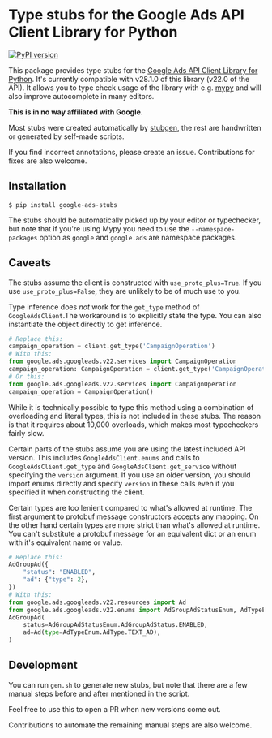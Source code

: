 # Type stubs for the Google Ads API Client Library for Python

[![PyPI version](https://badge.fury.io/py/google-ads-stubs.svg)](https://badge.fury.io/py/google-ads-stubs)

This package provides type stubs for the [Google Ads API Client Library for Python](https://github.com/googleads/google-ads-python). 
It's currently compatible with v28.1.0 of this library (v22.0 of the API). It allows you to type check usage of the library with e.g. [mypy](http://mypy-lang.org/) and will also improve autocomplete in many editors.

**This is in no way affiliated with Google.**

Most stubs were created automatically by [stubgen](https://mypy.readthedocs.io/en/stable/stubgen.html), the rest are handwritten or generated by self-made scripts.

If you find incorrect annotations, please create an issue. Contributions for fixes are also welcome.

## Installation

```
$ pip install google-ads-stubs
```

The stubs should be automatically picked up by your editor or typechecker, but note that if you're using Mypy you need to use the `--namespace-packages` option as `google` and `google.ads` are namespace packages.


## Caveats
The stubs assume the client is constructed with `use_proto_plus=True`. If you use `use_proto_plus=False`, they are unlikely to be of much use to you.

Type inference does _not_ work for the `get_type`
method of `GoogleAdsClient`.The workaround is to explicitly state the type. You can also instantiate the object directly to get inference. 

```python
# Replace this:
campaign_operation = client.get_type('CampaignOperation')
# With this:
from google.ads.googleads.v22.services import CampaignOperation
campaign_operation: CampaignOperation = client.get_type('CampaignOperation')
# Or this:
from google.ads.googleads.v22.services import CampaignOperation
campaign_operation = CampaignOperation()
```
While it is technically possible to type this method using a combination of overloading and literal types,
this is not included in these stubs. The reason is that it requires about 10,000 overloads, which makes most typecheckers fairly slow.

Certain parts of the stubs assume you are using the latest included API version. This includes `GoogleAdsClient.enums` and calls to `GoogleAdsClient.get_type` and `GoogleAdsClient.get_service` without specifying the `version` argument. If you use an older version, you should import enums directly and specify `version` in these calls even if you specified it when constructing the client.

Certain types are too lenient compared to what's allowed at runtime. The first argument to protobuf message constructors accepts any mapping. 
On the other hand certain types are more strict than what's allowed at runtime. You can't substitute a protobuf message for an equivalent dict or an enum with it's equivalent name or value.

```python
# Replace this:
AdGroupAd({
    "status": "ENABLED", 
    "ad": {"type": 2},
})
# With this:
from google.ads.googleads.v22.resources import Ad
from google.ads.googleads.v22.enums import AdGroupAdStatusEnum, AdTypeEnum
AdGroupAd(
    status=AdGroupAdStatusEnum.AdGroupAdStatus.ENABLED, 
    ad=Ad(type=AdTypeEnum.AdType.TEXT_AD),
)
```


## Development
You can run `gen.sh` to generate new stubs, but note that there are a few manual steps before and after mentioned in the script.

Feel free to use this to open a PR when new versions come out.

Contributions to automate the remaining manual steps are also welcome.